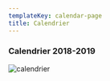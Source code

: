 ```yaml
---
templateKey: calendar-page
title: Calendrier
---
```

### Calendrier 2018-2019
![calendrier](/img/2018/calendrier-2018.png)
###
